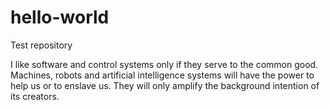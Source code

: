 # hello-world
Test repository

I like software and control systems only if they serve to the common good.
Machines, robots and artificial intelligence systems will have the power to help us or to enslave us. They will only amplify the background intention of its creators.
